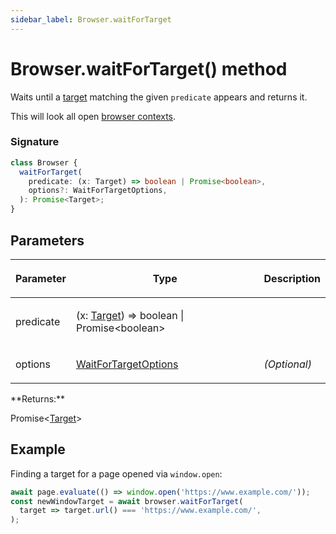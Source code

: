```yaml
---
sidebar_label: Browser.waitForTarget
---
```


# Browser.waitForTarget() method

Waits until a [target](./puppeteer.target.md) matching the given `predicate` appears and returns it.

This will look all open [browser contexts](./puppeteer.browsercontext.md).

### Signature

```typescript
class Browser {
  waitForTarget(
    predicate: (x: Target) => boolean | Promise<boolean>,
    options?: WaitForTargetOptions,
  ): Promise<Target>;
}
```

## Parameters

<table><thead><tr><th>

Parameter

</th><th>

Type

</th><th>

Description

</th></tr></thead>
<tbody><tr><td>

predicate

</td><td>

(x: [Target](./puppeteer.target.md)) =&gt; boolean \| Promise&lt;boolean&gt;

</td><td>

</td></tr>
<tr><td>

options

</td><td>

[WaitForTargetOptions](./puppeteer.waitfortargetoptions.md)

</td><td>

_(Optional)_

</td></tr>
</tbody></table>
**Returns:**

Promise&lt;[Target](./puppeteer.target.md)&gt;

## Example

Finding a target for a page opened via `window.open`:

```ts
await page.evaluate(() => window.open('https://www.example.com/'));
const newWindowTarget = await browser.waitForTarget(
  target => target.url() === 'https://www.example.com/',
);
```

